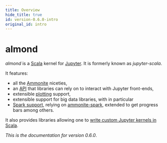 ```yaml
---
title: Overview
hide_title: true
id: version-0.6.0-intro
original_id: intro
---
```


# almond

*almond* is a [Scala](https://scala-lang.org) kernel for [Jupyter](https://jupyter.org). It is formerly known as *jupyter-scala*.

It features:
- all the [Ammonite](http://ammonite.io) niceties,
- an [API](api.md) that libraries can rely on to interact with Jupyter front-ends,
- extensible [plotting](usage-plotting.md) support,
- extensible support for big data libraries, with in particular
- [Spark support](usage-spark.md), relying on [ammonite-spark](https://github.com/alexarchambault/ammonite-spark), extended to get progress bars among others.

It also provides libraries allowing one to [write custom Jupyter kernels
in Scala](dev-custom-kernel.md).

*This is the documentation for version 0.6.0*.

